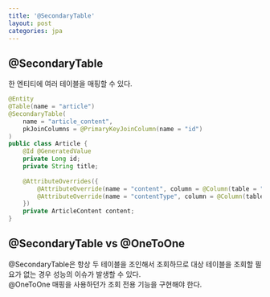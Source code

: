 ```yaml
---
title: '@SecondaryTable'
layout: post
categories: jpa
---
```


## @SecondaryTable
한 엔티티에 여러 테이블을 매핑할 수 있다.

```java
@Entity
@Table(name = "article")
@SecondaryTable(
    name = "article_content",
    pkJoinColumns = @PrimaryKeyJoinColumn(name = "id")
)
public class Article {
    @Id @GeneratedValue
    private Long id;
    private String title;
    
    @AttributeOverrides({
        @AttributeOverride(name = "content", column = @Column(table = "article_content")),
        @AttributeOverride(name = "contentType", column = @Column(table = "article_content"))
    })
    private ArticleContent content;
}
``` 

## @SecondaryTable vs @OneToOne
@SecondaryTable은 항상 두 테이블을 조인해서 조회하므로 대상 테이블을 조회할 필요가 없는 경우 성능의 이슈가 발생할 수 있다.  
@OneToOne 매핑을 사용하던가 조회 전용 기능을 구현해야 한다.
